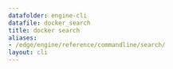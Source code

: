 ```yaml
---
datafolder: engine-cli
datafile: docker_search
title: docker search
aliases:
- /edge/engine/reference/commandline/search/
layout: cli
---
```


<!--
This page is automatically generated from Docker's source code. If you want to
suggest a change to the text that appears here, open a ticket or pull request
in the source repository on GitHub:

https://github.com/docker/cli
-->